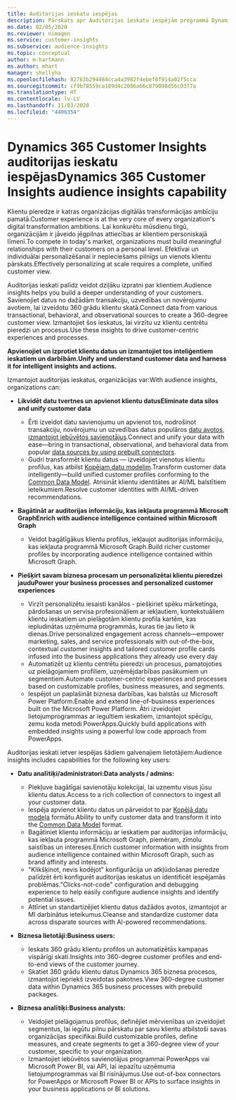 ```yaml
---
title: Auditorijas ieskatu iespējas
description: Pārskats apr Auditorijas ieskatu iespējām programmā Dynamics 365 Customer Insights.
ms.date: 02/05/2020
ms.reviewer: nimagen
ms.service: customer-insights
ms.subservice: audience-insights
ms.topic: conceptual
author: m-hartmann
ms.author: mhart
manager: shellyha
ms.openlocfilehash: 82763b294484cca4a3982f4ebef6f914a02f5cca
ms.sourcegitcommit: cf9b78559ca189d4c2086a66c879098d56c0377a
ms.translationtype: HT
ms.contentlocale: lv-LV
ms.lasthandoff: 11/03/2020
ms.locfileid: "4406354"
---
```

# <a name="dynamics-365-customer-insights-audience-insights-capability"></a><span data-ttu-id="cc07a-103">Dynamics 365 Customer Insights auditorijas ieskatu iespējas</span><span class="sxs-lookup"><span data-stu-id="cc07a-103">Dynamics 365 Customer Insights audience insights capability</span></span>

<span data-ttu-id="cc07a-104">Klientu pieredze ir katras organizācijas digitālās transformācijas ambīciju pamatā.</span><span class="sxs-lookup"><span data-stu-id="cc07a-104">Customer experience is at the very core of every organization's digital transformation ambitions.</span></span> <span data-ttu-id="cc07a-105">Lai konkurētu mūsdienu tirgū, organizācijām ir jāveido jēgpilnas attiecības ar klientiem personiskajā līmenī.</span><span class="sxs-lookup"><span data-stu-id="cc07a-105">To compete in today's market, organizations must build meaningful relationships with their customers on a personal level.</span></span> <span data-ttu-id="cc07a-106">Efektīvai un individuālai personalizēšanai ir nepieciešams pilnīgs un vienots klientu pārskats.</span><span class="sxs-lookup"><span data-stu-id="cc07a-106">Effectively personalizing at scale requires a complete, unified customer view.</span></span>

<span data-ttu-id="cc07a-107">Auditorijas ieskati palīdz veidot dziļāku izpratni par klientiem.</span><span class="sxs-lookup"><span data-stu-id="cc07a-107">Audience insights helps you build a deeper understanding of your customers.</span></span> <span data-ttu-id="cc07a-108">Savienojiet datus no dažādām transakciju, uzvedības un novērojumu avotiem, lai izveidotu 360 grādu klientu skatā.</span><span class="sxs-lookup"><span data-stu-id="cc07a-108">Connect data from various transactional, behavioral, and observational sources to create a 360-degree customer view.</span></span> <span data-ttu-id="cc07a-109">Izmantojiet šos ieskatus, lai virzītu uz klientu centrētu pieredzi un procesus.</span><span class="sxs-lookup"><span data-stu-id="cc07a-109">Use these insights to drive customer-centric experiences and processes.</span></span>

<span data-ttu-id="cc07a-110">**Apvienojiet un izprotiet klientu datus un izmantojiet tos inteliģentiem ieskatiem un darbībām.**</span><span class="sxs-lookup"><span data-stu-id="cc07a-110">**Unify and understand customer data and harness it for intelligent insights and actions.**</span></span>

<span data-ttu-id="cc07a-111">Izmantojot auditorijas ieskatus, organizācijas var:</span><span class="sxs-lookup"><span data-stu-id="cc07a-111">With audience insights, organizations can:</span></span>  

- <span data-ttu-id="cc07a-112">**Likvidēt datu tvertnes un apvienot klientu datus**</span><span class="sxs-lookup"><span data-stu-id="cc07a-112">**Eliminate data silos and unify customer data**</span></span>

  - <span data-ttu-id="cc07a-113">Ērti izveidot datu savienojumu un apvienot tos, nodrošinot transakciju, novērojumu un uzvedības datus populāros [datu avotos, izmantojot iebūvētos savienotājus](data-sources.md).</span><span class="sxs-lookup"><span data-stu-id="cc07a-113">Connect and unify your data with ease—bring in transactional, observational, and behavioral data from popular [data sources by using prebuilt connectors](data-sources.md).</span></span>
  - <span data-ttu-id="cc07a-114">Gudri transformēt klientu datus — izveidojiet vienotus klientu profilus, kas atbilst [Kopējam datu modelim](https://docs.microsoft.com/common-data-model/).</span><span class="sxs-lookup"><span data-stu-id="cc07a-114">Transform customer data intelligently—build unified customer profiles conforming to the [Common Data Model](https://docs.microsoft.com/common-data-model/).</span></span> <span data-ttu-id="cc07a-115">Atrisināt klientu identitātes ar AI/ML balstītiem ieteikumiem.</span><span class="sxs-lookup"><span data-stu-id="cc07a-115">Resolve customer identities with AI/ML-driven recommendations.</span></span>

- <span data-ttu-id="cc07a-116">**Bagātināt ar auditorijas informāciju, kas iekļauta programmā Microsoft Graph**</span><span class="sxs-lookup"><span data-stu-id="cc07a-116">**Enrich with audience intelligence contained within Microsoft Graph**</span></span>

  - <span data-ttu-id="cc07a-117">Veidot bagātīgākus klientu profilus, iekļaujot auditorijas informāciju, kas iekļauta programmā Microsoft Graph.</span><span class="sxs-lookup"><span data-stu-id="cc07a-117">Build richer customer profiles by incorporating audience intelligence contained within Microsoft Graph.</span></span>  

- <span data-ttu-id="cc07a-118">**Piešķirt savam biznesa procesam un personalizētai klientu pieredzei jaudu**</span><span class="sxs-lookup"><span data-stu-id="cc07a-118">**Power your business processes and personalized customer experiences**</span></span>

  - <span data-ttu-id="cc07a-119">Virzīt personalizētu iesaisti kanālos - piešķiriet spēku mārketinga, pārdošanas un servisa profesionāļiem ar iekļautiem, kontekstuāliem klientu ieskatiem un pielāgotām klientu profila kartēm, kas iepludinātas uzņēmuma programmās, kuras tie jau lieto ik dienas.</span><span class="sxs-lookup"><span data-stu-id="cc07a-119">Drive personalized engagement across channels—empower marketing, sales, and service professionals with out-of-the-box, contextual customer insights and tailored customer profile cards infused into the business applications they already use every day</span></span>
  - <span data-ttu-id="cc07a-120">Automatizēt uz klientu centrētu pieredzi un procesus, pamatojoties uz pielāgojamiem profiliem, uzņēmējdarbības pasākumiem un segmentiem.</span><span class="sxs-lookup"><span data-stu-id="cc07a-120">Automate customer-centric experiences and processes based on customizable profiles, business measures, and segments.</span></span>
  - <span data-ttu-id="cc07a-121">Iespējot un paplašināt biznesa darbības, kas balstās uz Microsoft Power Platform.</span><span class="sxs-lookup"><span data-stu-id="cc07a-121">Enable and extend line-of-business experiences built on the Microsoft Power Platform.</span></span> <span data-ttu-id="cc07a-122">Ātri izveidojiet lietojumprogrammas ar iegultiem ieskatiem, izmantojot spēcīgu, zemu koda metodi PowerApps.</span><span class="sxs-lookup"><span data-stu-id="cc07a-122">Quickly build applications with embedded insights using a powerful low code approach from PowerApps.</span></span>  

<span data-ttu-id="cc07a-123">Auditorijas ieskati ietver iespējas šādiem galvenajiem lietotājiem:</span><span class="sxs-lookup"><span data-stu-id="cc07a-123">Audience insights includes capabilities for the following key users:</span></span>

- <span data-ttu-id="cc07a-124">**Datu analītiķi/administratori:**</span><span class="sxs-lookup"><span data-stu-id="cc07a-124">**Data analysts / admins:**</span></span>

  - <span data-ttu-id="cc07a-125">Piekļuve bagātīgai savienotāju kolekcijai, lai uzņemtu visus jūsu klientu datus.</span><span class="sxs-lookup"><span data-stu-id="cc07a-125">Access to a rich collection of connectors to ingest all your customer data.</span></span>
  - <span data-ttu-id="cc07a-126">Iespēja apvienot klientu datus un pārveidot to par [Kopējā datu modeļa](https://docs.microsoft.com/common-data-model/) formātu.</span><span class="sxs-lookup"><span data-stu-id="cc07a-126">Ability to unify customer data and transform it into the [Common Data Model](https://docs.microsoft.com/common-data-model/) format.</span></span>
  - <span data-ttu-id="cc07a-127">Bagātiniet klientu informāciju ar ieskatiem par auditorijas informāciju, kas iekļauta programmā Microsoft Graph, piemēram, zīmolu saistības un intereses.</span><span class="sxs-lookup"><span data-stu-id="cc07a-127">Enrich customer information with insights from audience intelligence contained within Microsoft Graph, such as brand affinity and interests.</span></span>
  - <span data-ttu-id="cc07a-128">"Klikšķinot, nevis kodējot" konfigurācija un atkļūdošanas pieredze palīdzēt ērti konfigurēt auditorijas ieskatus un identificēt iespējamās problēmas.</span><span class="sxs-lookup"><span data-stu-id="cc07a-128">"Clicks-not-code" configuration and debugging experience to help easily configure audience insights and identify potential issues.</span></span>
  - <span data-ttu-id="cc07a-129">Attīriet un standartizējiet klientu datus dažādos avotos, izmantojot ar MI darbinātus ieteikumus.</span><span class="sxs-lookup"><span data-stu-id="cc07a-129">Cleanse and standardize customer data across disparate sources with AI-powered recommendations.</span></span>  

- <span data-ttu-id="cc07a-130">**Biznesa lietotāji:**</span><span class="sxs-lookup"><span data-stu-id="cc07a-130">**Business users:**</span></span>

  - <span data-ttu-id="cc07a-131">Ieskats 360 grādu klientu profilos un automatizētās kampaņas vispārīgi skati.</span><span class="sxs-lookup"><span data-stu-id="cc07a-131">Insights into 360-degree customer profiles and end-to-end views of the customer journey.</span></span>
  - <span data-ttu-id="cc07a-132">Skatiet 360 grādu klientu datus Dynamics 365 biznesa procesos, izmantojot iepriekš izveidotas pakotnes.</span><span class="sxs-lookup"><span data-stu-id="cc07a-132">View 360-degree customer data within Dynamics 365 business processes with prebuild packages.</span></span>

- <span data-ttu-id="cc07a-133">**Biznesa analītiķi:**</span><span class="sxs-lookup"><span data-stu-id="cc07a-133">**Business analysts:**</span></span>

  - <span data-ttu-id="cc07a-134">Veidojiet pielāgojamus profilus, definējiet mērvienības un izveidojiet segmentus, lai iegūtu pilnu pārskatu par savu klientu atbilstoši savas organizācijas specifikai.</span><span class="sxs-lookup"><span data-stu-id="cc07a-134">Build customizable profiles, define measures, and create segments to get a 360-degree view of your customer, specific to your organization.</span></span>  
  - <span data-ttu-id="cc07a-135">Izmantojiet iebūvētos savienotājus programmai PowerApps vai Microsoft Power BI, vai API, lai iepazītu uzņēmuma lietojumprogrammas vai BI risinājumus.</span><span class="sxs-lookup"><span data-stu-id="cc07a-135">Use out-of-box connectors for PowerApps or Microsoft Power BI or APIs to surface insights in your business applications or BI solutions.</span></span>  
